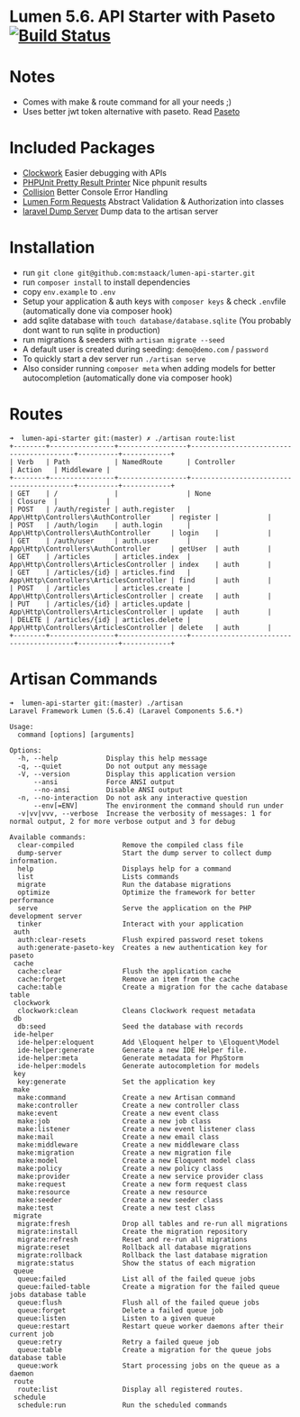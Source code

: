 # Lumen 5.6. API Starter with Paseto [![Build Status](https://travis-ci.org/mstaack/lumen-api-starter.svg?branch=master)](https://travis-ci.org/mstaack/lumen-api-starter)

# Notes
- Comes with make & route command for all your needs ;)
- Uses better jwt token alternative with paseto. Read [Paseto](https://github.com/paragonie/paseto)

# Included Packages
- [Clockwork](https://underground.works/clockwork/) Easier debugging with APIs
- [PHPUnit Pretty Result Printer](https://github.com/mikeerickson/phpunit-pretty-result-printer) Nice phpunit results
- [Collision](https://github.com/nunomaduro/collision) Better Console Error Handling
- [Lumen Form Requests](https://github.com/pearlkrishn/lumen-request-validate) Abstract Validation & Authorization into classes
- [laravel Dump Server](https://github.com/beyondcode/laravel-dump-server) Dump data to the artisan server

# Installation
- run `git clone git@github.com:mstaack/lumen-api-starter.git`
- run `composer install` to install dependencies
- copy `env.example` to `.env`
- Setup your application & auth keys with `composer keys` & check `.env`file (automatically done via composer hook)
- add sqlite database with `touch database/database.sqlite` (You probably dont want to run sqlite in production)
- run migrations & seeders with `artisan migrate --seed`
- A default user is created during seeding: `demo@demo.com` / `password`
- To quickly start a dev server run `./artisan serve`
- Also consider running `composer meta` when adding models for better autocompletion (automatically done via composer hook)

# Routes
```
➜  lumen-api-starter git:(master) ✗ ./artisan route:list
+--------+----------------+-----------------+-----------------------------------------+----------+------------+
| Verb   | Path           | NamedRoute      | Controller                              | Action   | Middleware |
+--------+----------------+-----------------+-----------------------------------------+----------+------------+
| GET    | /              |                 | None                                    | Closure  |            |
| POST   | /auth/register | auth.register   | App\Http\Controllers\AuthController     | register |            |
| POST   | /auth/login    | auth.login      | App\Http\Controllers\AuthController     | login    |            |
| GET    | /auth/user     | auth.user       | App\Http\Controllers\AuthController     | getUser  | auth       |
| GET    | /articles      | articles.index  | App\Http\Controllers\ArticlesController | index    | auth       |
| GET    | /articles/{id} | articles.find   | App\Http\Controllers\ArticlesController | find     | auth       |
| POST   | /articles      | articles.create | App\Http\Controllers\ArticlesController | create   | auth       |
| PUT    | /articles/{id} | articles.update | App\Http\Controllers\ArticlesController | update   | auth       |
| DELETE | /articles/{id} | articles.delete | App\Http\Controllers\ArticlesController | delete   | auth       |
+--------+----------------+-----------------+-----------------------------------------+----------+------------+
```

# Artisan Commands
```
➜  lumen-api-starter git:(master) ./artisan 
Laravel Framework Lumen (5.6.4) (Laravel Components 5.6.*)

Usage:
  command [options] [arguments]

Options:
  -h, --help            Display this help message
  -q, --quiet           Do not output any message
  -V, --version         Display this application version
      --ansi            Force ANSI output
      --no-ansi         Disable ANSI output
  -n, --no-interaction  Do not ask any interactive question
      --env[=ENV]       The environment the command should run under
  -v|vv|vvv, --verbose  Increase the verbosity of messages: 1 for normal output, 2 for more verbose output and 3 for debug

Available commands:
  clear-compiled            Remove the compiled class file
  dump-server               Start the dump server to collect dump information.
  help                      Displays help for a command
  list                      Lists commands
  migrate                   Run the database migrations
  optimize                  Optimize the framework for better performance
  serve                     Serve the application on the PHP development server
  tinker                    Interact with your application
 auth
  auth:clear-resets         Flush expired password reset tokens
  auth:generate-paseto-key  Creates a new authentication key for paseto
 cache
  cache:clear               Flush the application cache
  cache:forget              Remove an item from the cache
  cache:table               Create a migration for the cache database table
 clockwork
  clockwork:clean           Cleans Clockwork request metadata
 db
  db:seed                   Seed the database with records
 ide-helper
  ide-helper:eloquent       Add \Eloquent helper to \Eloquent\Model
  ide-helper:generate       Generate a new IDE Helper file.
  ide-helper:meta           Generate metadata for PhpStorm
  ide-helper:models         Generate autocompletion for models
 key
  key:generate              Set the application key
 make
  make:command              Create a new Artisan command
  make:controller           Create a new controller class
  make:event                Create a new event class
  make:job                  Create a new job class
  make:listener             Create a new event listener class
  make:mail                 Create a new email class
  make:middleware           Create a new middleware class
  make:migration            Create a new migration file
  make:model                Create a new Eloquent model class
  make:policy               Create a new policy class
  make:provider             Create a new service provider class
  make:request              Create a new form request class
  make:resource             Create a new resource
  make:seeder               Create a new seeder class
  make:test                 Create a new test class
 migrate
  migrate:fresh             Drop all tables and re-run all migrations
  migrate:install           Create the migration repository
  migrate:refresh           Reset and re-run all migrations
  migrate:reset             Rollback all database migrations
  migrate:rollback          Rollback the last database migration
  migrate:status            Show the status of each migration
 queue
  queue:failed              List all of the failed queue jobs
  queue:failed-table        Create a migration for the failed queue jobs database table
  queue:flush               Flush all of the failed queue jobs
  queue:forget              Delete a failed queue job
  queue:listen              Listen to a given queue
  queue:restart             Restart queue worker daemons after their current job
  queue:retry               Retry a failed queue job
  queue:table               Create a migration for the queue jobs database table
  queue:work                Start processing jobs on the queue as a daemon
 route
  route:list                Display all registered routes.
 schedule
  schedule:run              Run the scheduled commands
```
